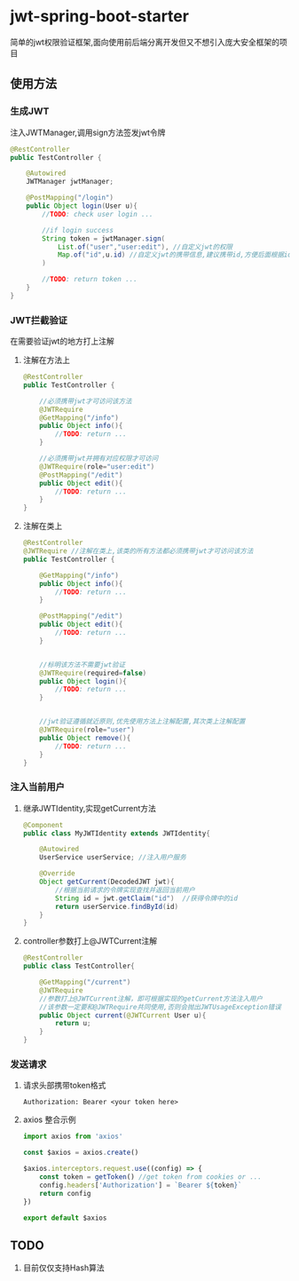 # jwt-spring-boot-starter
简单的jwt权限验证框架,面向使用前后端分离开发但又不想引入庞大安全框架的项目

## 使用方法

### 生成JWT
注入JWTManager,调用sign方法签发jwt令牌
```java
@RestController
public TestController {

    @Autowired
    JWTManager jwtManager;

    @PostMapping("/login")
    public Object login(User u){
        //TODO: check user login ...

        //if login success
        String token = jwtManager.sign(
            List.of("user","user:edit"), //自定义jwt的权限
            Map.of("id",u.id) //自定义jwt的携带信息,建议携带id,方便后面根据id查询当前用户
        )

        //TODO: return token ...
    }
}
```


### JWT拦截验证
在需要验证jwt的地方打上注解
1. 注解在方法上
    ```java
    @RestController
    public TestController {

        //必须携带jwt才可访问该方法
        @JWTRequire
        @GetMapping("/info")
        public Object info(){
            //TODO: return ...
        }

        //必须携带jwt并拥有对应权限才可访问
        @JWTRequire(role="user:edit")
        @PostMapping("/edit")    
        public Object edit(){
            //TODO: return ...
        }
    }
    ```
2. 注解在类上
    ```java
    @RestController
    @JWTRequire //注解在类上,该类的所有方法都必须携带jwt才可访问该方法
    public TestController {

        @GetMapping("/info")
        public Object info(){
            //TODO: return ...
        }

        @PostMapping("/edit")    
        public Object edit(){
            //TODO: return ...
        }


        //标明该方法不需要jwt验证
        @JWTRequire(required=false)
        public Object login(){
            //TODO: return ...
        }


        //jwt验证遵循就近原则,优先使用方法上注解配置,其次类上注解配置
        @JWTRequire(role="user")
        public Object remove(){
            //TODO: return ...
        }
    }
    ```

### 注入当前用户

1. 继承JWTIdentity,实现getCurrent方法

    ```java
    @Component
    public class MyJWTIdentity extends JWTIdentity{

        @Autowired
        UserService userService; //注入用户服务

        @Override
        Object getCurrent(DecodedJWT jwt){
            //根据当前请求的令牌实现查找并返回当前用户
            String id = jwt.getClaim("id")  //获得令牌中的id
            return userService.findById(id)
        }
    }
    ```

2. controller参数打上@JWTCurrent注解
    ```java
    @RestController
    public class TestController{

        @GetMapping("/current")
        @JWTRequire
        //参数打上@JWTCurrent注解，即可根据实现的getCurrent方法注入用户
        //该参数一定要和@JWTRequire共同使用,否则会抛出JWTUsageException错误
        public Object current(@JWTCurrent User u){
            return u;
        }
    }
    ```


### 发送请求
1. 请求头部携带token格式
    ```http
    Authorization: Bearer <your token here>
    ```

2. axios 整合示例
    ```js
    import axios from 'axios'

    const $axios = axios.create()

    $axios.interceptors.request.use((config) => {
        const token = getToken() //get token from cookies or ...
        config.headers['Authorization'] = `Bearer ${token}`
        return config
    })

    export default $axios
    ```


## TODO
1. 目前仅仅支持Hash算法
